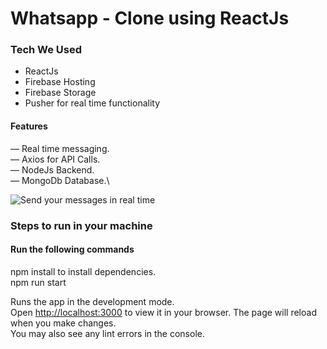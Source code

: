 # Whatsapp - Clone using ReactJs


### Tech We Used
* ReactJs
* Firebase Hosting
* Firebase Storage
* Pusher for real time functionality


#### Features
&mdash; Real time messaging.\
&mdash; Axios for API Calls.\
&mdash; NodeJs Backend.\
&mdash; MongoDb Database.\



![Send your messages in real time](https://images.unsplash.com/photo-1523474438810-b04a2480633c?ixlib=rb-4.0.3&ixid=MnwxMjA3fDB8MHxzZWFyY2h8N3x8aW1hZ2UlMjBvZiUyMHRleHRpbmclMjBvbiUyMHdoYXRzYXBwfGVufDB8fDB8fA%3D%3D&auto=format&fit=crop&w=600&q=60)


### Steps to run in your machine

#### Run the following commands
npm install to install dependencies.\
npm run start

Runs the app in the development mode.\
Open [http://localhost:3000](http://localhost:3000) to view it in your browser.
The page will reload when you make changes.\
You may also see any lint errors in the console.




